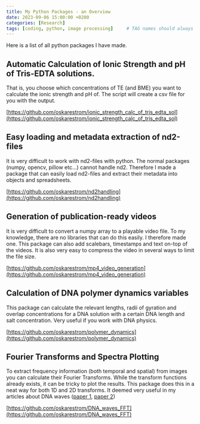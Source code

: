 ```yaml
---
title: My Python Packages - an Overview
date: 2023-09-06 15:00:00 +0200
categories: [Research]
tags: [coding, python, image processing]     # TAG names should always be lowercase
---
```


Here is a list of all python packages I have made.

## Automatic Calculation of Ionic Strength and pH of Tris-EDTA solutions.
That is, you choose which concentrations of TE (and BME) you want to calculate the ionic strength and pH of. The script will create a csv file for you with the output.

[https://github.com/oskarestrom/ionic_strength_calc_of_tris_edta_sol](https://github.com/oskarestrom/ionic_strength_calc_of_tris_edta_sol)

## Easy loading and metadata extraction of nd2-files
It is very difficult to work with nd2-files with python. The normal packages (numpy, opencv, pillow etc...) cannot handle nd2. Therefore I made a package that can easily load nd2-files and extract their metadata into objects and spreadsheets.

[https://github.com/oskarestrom/nd2handling](https://github.com/oskarestrom/nd2handling)

## Generation of publication-ready videos
It is very difficult to convert a numpy array to a playable video file. To my knowledge, there are no libraries that can do this easily. I therefore made one. This package can also add scalebars, timestamps and text on-top of the videos. It is also very easy to compress the video in several ways to limit the file size.

[https://github.com/oskarestrom/mp4_video_generation](https://github.com/oskarestrom/mp4_video_generation)

## Calculation of DNA polymer dynamics variables
This package can calculate the relevant lengths, radii of gyration and overlap concentrations for a DNA solution with a certain DNA length and salt concentration. Very useful if you work with DNA physics.

[https://github.com/oskarestrom/polymer_dynamics](https://github.com/oskarestrom/polymer_dynamics)

## Fourier Transforms and Spectra Plotting
To extract frequency information (both temporal and spatial) from images you can calculate their Fourier Transforms. While the transform functions already exists, it can be tricky to plot the results. This package does this in a neat way for both 1D and 2D transforms. It deemed very useful in my articles about DNA waves ([paper 1](https://pubs.rsc.org/en/content/articlehtml/2023/lc/d2lc01051h), [paper 2](https://arxiv.org/abs/2212.11802))

[https://github.com/oskarestrom/DNA_waves_FFT](https://github.com/oskarestrom/DNA_waves_FFT)